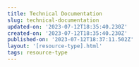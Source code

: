 ```yaml
---
title: Technical Documentation
slug: technical-documentation
updated-on: '2023-07-12T18:35:40.230Z'
created-on: '2023-07-12T18:35:40.230Z'
published-on: '2023-07-12T18:37:11.502Z'
layout: '[resource-type].html'
tags: resource-type
---
```



